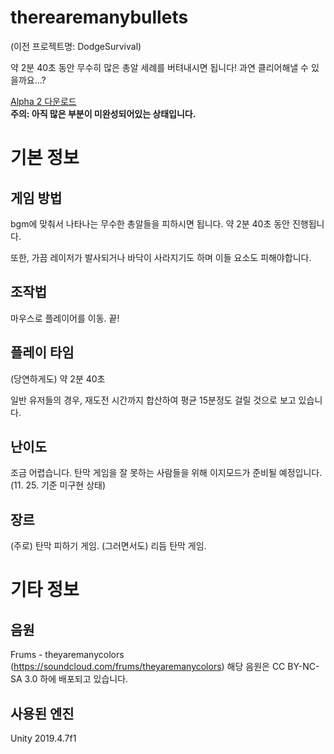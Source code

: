 # therearemanybullets

(이전 프로젝트명: DodgeSurvival)

약 2분 40초 동안 무수히 많은 총알 세례를 버텨내시면 됩니다!
과연 클리어해낼 수 있을까요...?

[Alpha 2 다운로드](https://github.com/PortalCube/therearemanybullets/releases/tag/v0.0.2)<br>
**주의: 아직 많은 부분이 미완성되어있는 상태입니다.**

# 기본 정보

## 게임 방법

bgm에 맞춰서 나타나는 무수한 총알들을 피하시면 됩니다. 약 2분 40초 동안 진행됩니다.

또한, 가끔 레이저가 발사되거나 바닥이 사라지기도 하며 이들 요소도 피해야합니다.

## 조작법

마우스로 플레이어를 이동. 끝!

## 플레이 타임

(당연하게도) 약 2분 40초

일반 유저들의 경우, 재도전 시간까지 합산하여 평균 15분정도 걸릴 것으로 보고 있습니다.

## 난이도

조금 어렵습니다. 탄막 게임을 잘 못하는 사람들을 위해 이지모드가 준비될 예정입니다. (11. 25. 기준 미구현 상태)

## 장르

(주로) 탄막 피하기 게임. (그러면서도) 리듬 탄막 게임.

# 기타 정보

## 음원

Frums - theyaremanycolors (https://soundcloud.com/frums/theyaremanycolors)
해당 음원은 CC BY-NC-SA 3.0 하에 배포되고 있습니다.

## 사용된 엔진

Unity 2019.4.7f1
